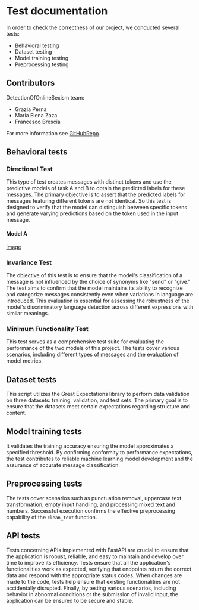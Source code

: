 # Test documentation

In order to check the correctness of our project, we conducted several tests:
- Behavioral testing
- Dataset testing
- Model training testing
- Preprocessing testing

## Contributors

DetectionOfOnlineSexism team:
- Grazia Perna
- Maria Elena Zaza
- Francesco Brescia

For more information see [GitHubRepo](https://github.com/se4ai2324-uniba/DetectionOfOnlineSexism.git).

## Behavioral tests
### Directional Test

This type of test creates messages with distinct tokens and use the predictive models of task A and B to obtain the predicted labels for these messages. The primary objective is to assert that the predicted labels for messages featuring different tokens are not identical. So this test is designed to verify that the model can distinguish between specific tokens and generate varying predictions based on the token used in the input message.

#### Model A
[image](./references/images_doc/DirectionalTest_model_a.png)

### Invariance Test

The objective of this test is to ensure that the model's classification of a message is not influenced by the choice of synonyms like "send" or "give." The test aims to confirm that the model maintains its ability to recognize and categorize messages consistently even when variations in language are introduced. This evaluation is essential for assessing the robustness of the model's discriminatory language detection across different expressions with similar meanings.

### Minimum Functionality Test

This test serves as a comprehensive test suite for evaluating the performance of the two models of this project. The tests cover various scenarios, including different types of messages and the evaluation of model metrics.

## Dataset tests

This script utilizes the Great Expectations library to perform data validation on three datasets: training, validation, and test sets. The primary goal is to ensure that the datasets meet certain expectations regarding structure and content.

## Model training tests

It validates the training accuracy ensuring the model approximates a specified threshold. By confirming conformity to performance expectations, the test contributes to reliable machine learning model development and the assurance of accurate message classification.

## Preprocessing tests

The tests cover scenarios such as punctuation removal, uppercase text transformation, empty input handling, and processing mixed text and numbers. Successful execution confirms the effective preprocessing capability of the `clean_text` function.

## API tests
Tests concerning APIs implemented with FastAPI are crucial to ensure that the application is robust, reliable, and easy to maintain and develop over time to improve its efficiency. Tests ensure that all the application's functionalities work as expected, verifying that endpoints return the correct data and respond with the appropriate status codes. When changes are made to the code, tests help ensure that existing functionalities are not accidentally disrupted. Finally, by testing various scenarios, including behavior in abnormal conditions or the submission of invalid input, the application can be ensured to be secure and stable.


